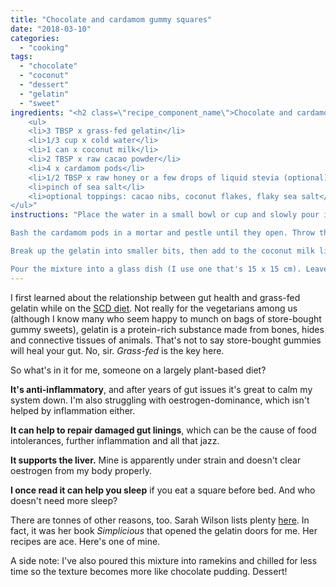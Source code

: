```yaml
---
title: "Chocolate and cardamom gummy squares"
date: "2018-03-10"
categories: 
  - "cooking"
tags: 
  - "chocolate"
  - "coconut"
  - "dessert"
  - "gelatin"
  - "sweet"
ingredients: "<h2 class=\"recipe_component_name\">Chocolate and cardamom gummy squares</h2>
    <ul>
 	<li>3 TBSP x grass-fed gelatin</li>
 	<li>1/3 cup x cold water</li>
 	<li>1 can x coconut milk</li>
 	<li>2 TBSP x raw cacao powder</li>
 	<li>4 x cardamom pods</li>
 	<li>1/2 TBSP x raw honey or a few drops of liquid stevia (optional)</li>
 	<li>pinch of sea salt</li>
 	<li>optional toppings: cacao nibs, coconut flakes, flaky sea salt</li>
</ul>"
instructions: "Place the water in a small bowl or cup and slowly pour in the gelatin, whisking as you go to avoid clumps. Let it stand for 5 minutes until it becomes rubbery.

Bash the cardamom pods in a mortar and pestle until they open. Throw them in a small pan with the coconut milk, cacao powder, salt and the sweetener (if using). Heat, while stirring, until almost boiling, then strain the liquid to remove the pods.

Break up the gelatin into smaller bits, then add to the coconut milk liquid. Stir until all the gelatin has dissolved, then finish by pureeing with a stick blender to make it silky smooth.

Pour the mixture into a glass dish (I use one that's 15 x 15 cm). Leave to cool before refrigerating. If you're adding toppings, sprinkle them over after around 30 minutes, when the mixture has stiffened slightly. It should be completely stiff in around an hour. Slice into small squares and serve."
---
```

I first learned about the relationship between gut health and grass-fed gelatin while on the [SCD diet](http://www.breakingtheviciouscycle.info/). Not really for the vegetarians among us (although I know many who seem happy to munch on bags of store-bought gummy sweets), gelatin is a protein-rich substance made from bones, hides and connective tissues of animals. That's not to say store-bought gummies will heal your gut. No, sir. _Grass-fed_ is the key here.

So what's in it for me, someone on a largely plant-based diet?

**It's anti-inflammatory**, and after years of gut issues it's great to calm my system down. I'm also struggling with oestrogen-dominance, which isn't helped by inflammation either.

**It can help to repair damaged gut linings**, which can be the cause of food intolerances, further inflammation and all that jazz.

**It supports the liver.** Mine is apparently under strain and doesn't clear oestrogen from my body properly.

**I once read it can help you sleep** if you eat a square before bed. And who doesn't need more sleep?

There are tonnes of other reasons, too. Sarah Wilson lists plenty [here](http://www.sarahwilson.com/2014/09/my-latest-gut-health-obsession-gelatin/). In fact, it was her book _Simplicious_ that opened the gelatin doors for me. Her recipes are ace. Here's one of mine.

A side note: I've also poured this mixture into ramekins and chilled for less time so the texture becomes more like chocolate pudding. Dessert!
